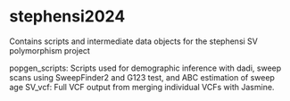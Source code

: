 # stephensi2024
Contains scripts and intermediate data objects for the stephensi SV polymorphism project

popgen_scripts: Scripts used for demographic inference with dadi, sweep scans using SweepFinder2 and G123 test, and ABC estimation of sweep age
SV_vcf: Full VCF output from merging individual VCFs with Jasmine.